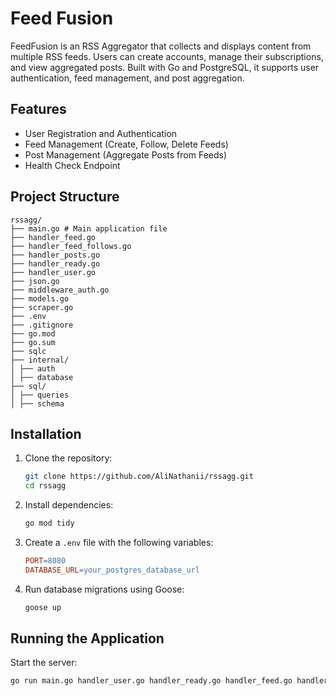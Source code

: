 # Feed Fusion
FeedFusion is an RSS Aggregator that collects and displays content from multiple RSS feeds. Users can create accounts, manage their subscriptions, and view aggregated posts. Built with Go and PostgreSQL, it supports user authentication, feed management, and post aggregation.

## Features

- User Registration and Authentication
- Feed Management (Create, Follow, Delete Feeds)
- Post Management (Aggregate Posts from Feeds)
- Health Check Endpoint

## Project Structure
```
rssagg/
├── main.go # Main application file
├── handler_feed.go
├── handler_feed_follows.go
├── handler_posts.go
├── handler_ready.go
├── handler_user.go
├── json.go
├── middleware_auth.go
├── models.go
├── scraper.go
├── .env
├── .gitignore
├── go.mod
├── go.sum
├── sqlc
├── internal/
│ ├── auth 
│ ├── database
├── sql/
│ ├── queries 
│ ├── schema
```


## Installation

1. Clone the repository:
    ```sh
    git clone https://github.com/AliNathanii/rssagg.git
    cd rssagg
    ```

2. Install dependencies:
    ```sh
    go mod tidy
    ```

3. Create a `.env` file with the following variables:
    ```makefile
    PORT=8080
    DATABASE_URL=your_postgres_database_url
    ```

4. Run database migrations using Goose:
    ```sh
    goose up
    ```

## Running the Application

Start the server:
```sh
go run main.go handler_user.go handler_ready.go handler_feed.go handler_feed_follows.go handler_posts.go json.go middleware_auth.go scrapper.go
